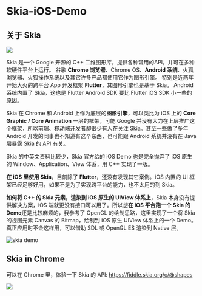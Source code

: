 # Skia-iOS-Demo

## 关于 Skia

![](https://upload-images.jianshu.io/upload_images/332029-c476f74449914230.png?imageMogr2/auto-orient/strip%7CimageView2/2/w/1240)

Skia 是一个 Google 开源的 C++ 二维图形库，提供各种常用的API，并可在多种软硬件平台上运行。
谷歌 **Chrome 浏览器**、Chrome OS、**Android 系统**、火狐浏览器、火狐操作系统以及其它许多产品都使用它作为图形引擎。
特别是近两年开始大火的跨平台 App 开发框架 **Flutter**，其图形引擎也是基于 Skia。 Android 系统内置了 Skia，这也是 Flutter Android SDK 要比 Flutter iOS SDK 小一些的原因。

Skia 在 Chrome 和 Android 上作为底层的**图形引擎**，可以类比为 iOS 上的 **Core Graphic / Core Animation** 一层的框架，可能 Google 并没有大力在上层推广这个框架，所以前端、移动端开发者却很少有人在关注 Skia。甚至一些做了多年 Android 开发的同事也不知道有这个东西，也可能跟 Android 系统并没有在 Java 层暴露 Skia 的 API 有关。


Skia 的中英文资料比较少，Skia 官方给的 iOS Demo 也是完全抛弃了 iOS 原生的 Window、Application、View 体系，用 C++ 实现了一版。

**在 iOS 里使用 Skia**，目前除了 **Flutter**，还没有发现其它案例。iOS 内置的 UI 框架已经足够好用，如果不是为了实现跨平台的能力，也不太用的到 Skia。

**如何将 C++ 的 Skia 元素，渲染到 iOS 原生的 UIView 体系上**，Skia 本身没有提供解决方案，iOS 端就更没有接口可以用了。所以想**在 iOS 平台跑一个 Skia 的 Demo**还是比较麻烦的，我参考了 OpenGL 的绘制思路，这里实现了一个将 Skia 的视图元素 Canvas 的 Bitmap，绘制到 iOS 原生 UIView 体系上的一个 Demo。真正应用时不会这样用，可以借助 SDL 或 OpenGL ES 渲染到 Native 层。

![skia demo](https://upload-images.jianshu.io/upload_images/332029-c0209f0167058cae.png?imageMogr2/auto-orient/strip%7CimageView2/2/w/1240)

## Skia in Chrome

可以在 Chrome 里，体验一下 Skia 的 API: https://fiddle.skia.org/c/@shapes

![](https://upload-images.jianshu.io/upload_images/332029-a2754878e10bf808.png?imageMogr2/auto-orient/strip%7CimageView2/2/w/1240)

